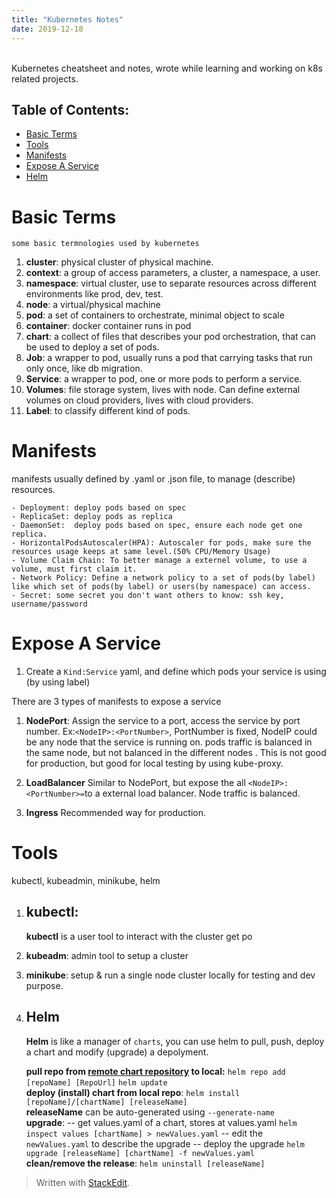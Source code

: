 ```yaml
---
title: "Kubernetes Notes"
date: 2019-12-18
---
```

<br>
Kubernetes cheatsheet and notes, wrote while learning and working on k8s related projects. <br>

## Table of Contents:
* [Basic Terms](#Basic-Terms)
*  [Tools](#Tools)
* [Manifests](#Manifests)
* [Expose A Service](#Expose-A-Service)
* [Helm](#Helm)

# Basic Terms
	some basic termnologies used by kubernetes
1. **cluster**: physical cluster of physical machine.
2. **context**: a group of access parameters,  a cluster, a namespace, a user.
3. **namespace**: virtual cluster, use to separate resources across different environments like prod, dev, test.
4. **node**: a virtual/physical machine
5. **pod**: a set of containers to orchestrate, minimal object to scale
6. **container**: docker container runs in pod
7. **chart**: a collect of files that describes your pod orchestration, that can be used to deploy a set of pods.
8. **Job**: a wrapper to pod, usually runs a pod that carrying tasks that run only once, like db migration.
9. **Service**: a wrapper to pod, one or more pods to perform a service.
10. **Volumes**: file storage system, lives with node. Can define external volumes on cloud providers, lives with cloud providers.
11. **Label**: to classify different kind of pods. 
 

# Manifests

manifests usually defined by .yaml or .json file, to manage (describe) resources.

	- Deployment: deploy pods based on spec
	- ReplicaSet: deploy pods as replica 
	- DaemonSet:  deploy pods based on spec, ensure each node get one replica.
	- HorizontalPodsAutoscaler(HPA): Autoscaler for pods, make sure the resources usage keeps at same level.(50% CPU/Memory Usage)
	- Volume Claim Chain: To better manage a externel volume, to use a volume, must first claim it.
	- Network Policy: Define a network policy to a set of pods(by label) like which set of pods(by label) or users(by namespace) can access.
	- Secret: some secret you don't want others to know: ssh key, username/password


# Expose A Service


1. Create a `Kind:Service` yaml, and define which pods your service is using (by using label)

There are 3 types of manifests to expose a service

1. **NodePort**:  Assign the service to a port, access the service by port number. Ex:`<NodeIP>:<PortNumber>`, PortNumber is fixed, NodeIP could be any node that the service is running on. pods traffic is balanced in the same node, but not balanced in the different nodes . This is not good for production, but good for local testing by using kube-proxy.

2. **LoadBalancer** Similar to NodePort, but expose the all `<NodeIP>:<PortNumber>=`to a external load balancer. Node traffic is balanced.

3. **Ingress** Recommended way for production. 

# Tools
kubectl, kubeadmin, minikube, helm
1. ## kubectl: 
	**kubectl** is a user tool to interact with the cluster
	get po
	

3. **kubeadm**: admin tool to setup a cluster
4. **minikube**: setup & run a single node cluster locally for testing and dev purpose.
5. ## Helm
   **Helm** is like a manager of `charts`, you can use helm to pull, push, deploy a chart and modify (upgrade) a depolyment.

   **pull  repo from [remote chart repository](https://helm.sh/docs/topics/chart_repository/) to local:** 
`helm repo add [repoName] [RepoUrl]`
`helm update`<br>
   **deploy (install)  chart from local repo**:
`helm install [repoName]/[chartName] [releaseName]`<br>
**releaseName** can be auto-generated using `--generate-name`<br>
 **upgrade**:
 -- get  values.yaml of a chart, stores at values.yaml
`helm inspect values [chartName] > newValues.yaml`
-- edit the `newValues.yaml` to describe the upgrade
-- deploy the upgrade
`helm upgrade [releaseName] [chartName] -f newValues.yaml` <br>
**clean/remove the release**:
`helm uninstall [releaseName]`


> Written with [StackEdit](https://stackedit.io/).
<!--stackedit_data:
eyJoaXN0b3J5IjpbMzMzNjczOTkzLDU4ODE2MzQ4MywxMTM1OT
E1MTM3LDM2NDQ0NTgyNSwtMjA1NzM5NDExMCwxNzEyMDE0MjU5
LC0xODk3MTIwMzcwLDEyNTU2NjIwMzcsNDY5MjM0NTA2LC03MD
UxNTY3NDEsLTQxMTg1NTcwNCw5ODQzNDIzNTMsMjAyNDkzOTE2
NSwxODEyMTM4MDc4LDE3MzU0MjU5ODksLTEzMzM2MTM0OCwtOD
g0MzMyNjQxLDEyNzAxNDE2MzEsMzg4Nzc2MjgwLDY0Mjg3OTQ2
XX0=
-->
